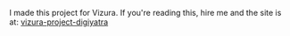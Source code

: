 I made this project for Vizura. If you're reading this, hire me and the site is at: [vizura-project-digiyatra](https://shashwat-singh-digiyatra.vercel.app/)
